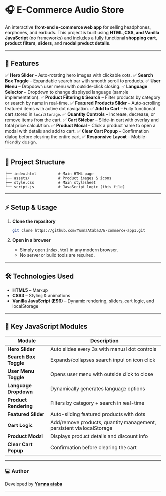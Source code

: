 # 🎧 E-Commerce Audio Store

An interactive **front-end e-commerce web app** for selling headphones, earphones, and earbuds.
This project is built using **HTML, CSS, and Vanilla JavaScript** (no frameworks) and includes a fully functional **shopping cart**, **product filters**, **sliders**, and **modal product details**.

---

## 🚀 Features

✅ **Hero Slider** – Auto-rotating hero images with clickable dots.
✅ **Search Box Toggle** – Expandable search bar with smooth scroll to products.
✅ **User Menu** – Dropdown user menu with outside-click closing.
✅ **Language Selector** – Dropdown to change displayed language (sample implementation).
✅ **Product Filtering & Search** – Filter products by category or search by name in real-time.
✅ **Featured Products Slider** – Auto-scrolling featured items with active dot navigation.
✅ **Add to Cart** – Fully functional cart stored in `localStorage`.
✅ **Quantity Controls** – Increase, decrease, or remove items from the cart.
✅ **Cart Sidebar** – Slide-in cart with overlay and total price calculation.
✅ **Product Modal** – Click a product name to open a modal with details and add to cart.
✅ **Clear Cart Popup** – Confirmation dialog before clearing the entire cart.
✅ **Responsive Layout** – Mobile-friendly design.

---

## 📂 Project Structure

```
├── index.html          # Main HTML page
├── assets/             # Product images & icons
├── style.css           # Main stylesheet
└── script.js           # JavaScript logic (this file)
```

---

## ⚡️ Setup & Usage

1. **Clone the repository**

   ```bash
   git clone https://github.com/YumnaAtaba3/E-commerce-app1.git
   ```

2. **Open in a browser**

   * Simply open `index.html` in any modern browser.
   * No server or build tools are required.


---

## 🛠️ Technologies Used

* **HTML5** – Markup
* **CSS3** – Styling & animations
* **Vanilla JavaScript (ES6)** – Dynamic rendering, sliders, cart logic, and localStorage

---

## 📸 Key JavaScript Modules

| Module                | Description                                                           |
| --------------------- | --------------------------------------------------------------------- |
| **Hero Slider**       | Auto slides every 3s with manual dot controls                         |
| **Search Box Toggle** | Expands/collapses search input on icon click                          |
| **User Menu Toggle**  | Opens user menu with outside click to close                           |
| **Language Dropdown** | Dynamically generates language options                                |
| **Product Rendering** | Filters by category + search in real-time                             |
| **Featured Slider**   | Auto-sliding featured products with dots                              |
| **Cart Logic**        | Add/remove products, quantity management, persistent via localStorage |
| **Product Modal**     | Displays product details and discount info                            |
| **Clear Cart Popup**  | Confirmation before clearing the cart                                 |

---




### 💻 Author

Developed by **[Yumna ataba](https://github.com/YumnaAtaba3)**

---
